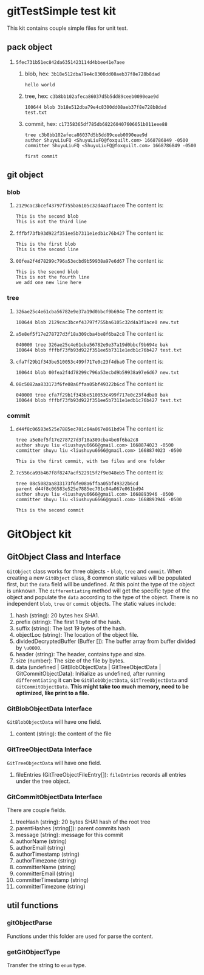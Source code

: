 # gitTestSimple test kit
This kit contains couple simple files for unit test.

## pack object

1. `5fec731b51ec842da6351423114d4bbee41e7aee`
   1. blob, hex: `3b18e512dba79e4c8300dd08aeb37f8e728b8dad`
        ```
        hello world
        ```

   2. tree, hex: `c3b8bb102afeca86037d5b5dd89ceeb0090eae9d`
   
        ```
        100644 blob 3b18e512dba79e4c8300dd08aeb37f8e728b8dad	test.txt
        ```

   3. commit, hex: `c17358365df785db682260407606051b011eee88`
        ```
        tree c3b8bb102afeca86037d5b5dd89ceeb0090eae9d
        author ShuyuLiuFQ <ShuyuLiuFQ@foxquilt.com> 1668786849 -0500
        committer ShuyuLiuFQ <ShuyuLiuFQ@foxquilt.com> 1668786849 -0500

        first commit
        ```

## git object

### blob
1. `2129cac3bcef43797f755ba6105c32d4a3f1ace0`
   The content is:
   ```
   This is the second blob
   This is not the third line
   ```

2. `fffbf73fb93d922f351ee5b7311e1edb1c76b427`
   The content is:
   ```
   This is the first blob
   This is the second line
   ```

3. `00fea2f4d78299c796a53ecbd9b59938a97e6d67`
   The content is:
   ```
   This is the second blob
   This is not the fourth line
   we add one new line here
   ```

### tree
1. `326ae25c4e61cba56782e9e37a19d0bbcf9b694e`
   The content is:
   ```
   100644 blob 2129cac3bcef43797f755ba6105c32d4a3f1ace0	new.txt
   ```
   
2. `a5e8ef5f17e278727d3f18a309cba4be8f6ba2c8`
   The content is:
   ```
   040000 tree 326ae25c4e61cba56782e9e37a19d0bbcf9b694e	bak
   100644 blob fffbf73fb93d922f351ee5b7311e1edb1c76b427	test.txt
   ```

3. `cfa7f29b1f343be510053c499f717e0c23f4dba0`
   The content is:
   ```
   100644 blob 00fea2f4d78299c796a53ecbd9b59938a97e6d67	new.txt
   ```

4. `08c5082aa833173f6fe08a6ffaa05bf49322b6cd`
   The content is:
   ```
   040000 tree cfa7f29b1f343be510053c499f717e0c23f4dba0	bak
   100644 blob fffbf73fb93d922f351ee5b7311e1edb1c76b427	test.txt
   ```

### commit
1. `d44f8c06583e525e7885ec701c04a067e061bd94`
   The content is:
   ```
   tree a5e8ef5f17e278727d3f18a309cba4be8f6ba2c8
   author shuyu liu <liushuyu6666@gmail.com> 1668874023 -0500
   committer shuyu liu <liushuyu6666@gmail.com> 1668874023 -0500
   
   This is the first commit, with two files and one folder
   ```

2. `7c556ca93b467f8f8247acf522915f2f9e048eb5`
   The content is:
   ```
   tree 08c5082aa833173f6fe08a6ffaa05bf49322b6cd
   parent d44f8c06583e525e7885ec701c04a067e061bd94
   author shuyu liu <liushuyu6666@gmail.com> 1668893946 -0500
   committer shuyu liu <liushuyu6666@gmail.com> 1668893946 -0500
   
   This is the second commit
   ```



# GitObject kit
## GitObject Class and Interface
`GitObject` class works for three objects - `blob`, `tree` and `commit`. When creating a new `GitObject` class, 8 common static values will be populated first, but the `data` field will be undefined. At this point the type of the object is unknown. The `differentiating` method will get the specific type of the object and populate the `data` according to the type of the object.
There is no independent `blob`, `tree` or `commit` objects.
The static values include:
1. hash (string): 20 bytes hex SHA1.
2. prefix (string): The first 1 byte of the hash.
3. suffix (string): The last 19 bytes of the hash.
4. objectLoc (string): The location of the object file.
5. dividedDecryptedBuffer (Buffer []): The buffer array from buffer divided by `\u0000`.
6. header (string): The header, contains type and size.
7. size (number): The size of the file by bytes.
8. data (undefined | GitBlobObjectData | GitTreeObjectData | GitCommitObjectData): Initialize as undefined, after running `differentiating` it can be `GitBlobObjectData`, `GitTreeObjectData` and `GitCommitObjectData`. **This might take too much memory, need to be optimized, like print to a file.**

### GitBlobObjectData Interface
`GitBlobObjectData` will have one field.
1. content (string): the content of the file

### GitTreeObjectData Interface
`GitTreeObjectData` will have one field.
1. fileEntries (GitTreeObjectFileEntry[]): `fileEntries` records all entries under the tree object.

### GitCommitObjectData Interface
There are couple fields.
1. treeHash (string): 20 bytes SHA1 hash of the root tree
2. parentHashes (string[]): parent commits hash
3. message (string): message for this commit
4. authorName (string)
5. authorEmail (string)
6. authorTimestamp (string)
7. authorTimezone (string)
8. committerName (string)
9. committerEmail (string)
10. committerTimestamp (string)
11. committerTimezone (string)

## util functions
### gitObjectParse
Functions under this folder are used for parse the content.

### getGitObjectType
Transfer the string to `enum` type.